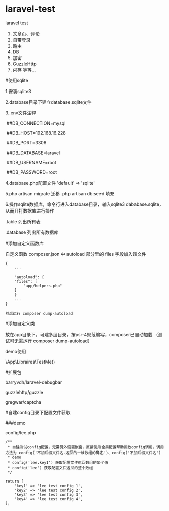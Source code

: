 # laravel-test
laravel test

1. 文章页、评论
2. 自带登录
3. 路由
4. DB
5. 加密
6. GuzzleHttp
7. 闪存
等等...

#使用sqlite

1.安装sqlite3

2.database目录下建立database.sqlite文件

3..env文件注释

  ##DB_CONNECTION=mysql
  
  ##DB_HOST=192.168.16.228
  
  ##DB_PORT=3306
  
  ##DB_DATABASE=laravel
  
  ##DB_USERNAME=root
  
  ##DB_PASSWORD=root
    
4.database.php配置文件 'default' => 'sqlite' 

5.php artisan migrate 迁移
  php artisan db:seed 填充
  
6.操作sqlite数据库，命令行进入database目录，输入sqlite3 dababase.sqlite，从而开打数据库进行操作

 .table 列出所有表
  
 .database 列出所有数据库
 
#添加自定义函数库

  自定义函数 composer.json 中 autoload 部分里的 files 字段加入该文件
  
	{
	    ...

	    "autoload": {
		"files": [
		    "app/helpers.php"
		]
	    }
	    ...
	}

	然后运行 composer dump-autoload
 
#添加自定义类

 放在app目录下，可建多层目录，按psr-4规范编写，composer已自动加载 （测试可无需运行 composer dump-autoload）
 
 demo使用
 
 \App\Libraires\TestMe()
 
 
#扩展包
 
 barryvdh/laravel-debugbar
 
 guzzlehttp/guzzle
 
 gregwar/captcha
 
#自建config目录下配置文件获取

###demo 

config/lee.php

	/**
	 * 自建测试config配置，无需另外设置嵌套，直接使用全局配置帮助函数config调用，调用方法为 config('不加后缀文件名.返回的一维数组的键名')、config('不加后缀文件名')
	 * demo
	 * config('lee.key1') 获取配置文件返回数组的某个值
	 * config('lee') 获取配置文件返回的整个数组
	 */

	return [
		'key1' => 'lee test config 1',
		'key2' => 'lee test config 2',
		'key3' => 'lee test config 3',
		'key4' => 'lee test config 4',
	];
